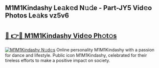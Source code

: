 ## M1M1Kindashy Le𝚊k𝚎d N𝚞𝚍e - Part-JY5 Vid𝚎o Photos Le𝚊ks vz5v6

# <h2><a href="http://fbdbm69.evod.top/?m=M1M1Kindashy">🔗 👉🔴 M1M1Kindashy Vid𝚎o Ph𝚘t𝚘s</a></h2>

[![M1M1Kindashy N𝚞d𝚎s](https://i.imgur.com/8V9OHl7.gif)](http://fbdbm69.evod.top/?m=M1M1Kindashy)
Online personality M1M1Kindashy with a passion for dance and lifestyle. Public icon M1M1Kindashy, celebrated for their tireless efforts to make a positive impact on society. 
